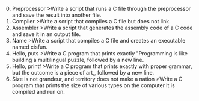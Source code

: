 0. Preprocessor >Write a script that runs a C file through the preprocessor and save the result into another file.
1. Compiler >Write a script that compiles a C file but does not link.
2. Assembler >Write a script that generates the assembly code of a C code and save it in an output file.
3. Name >Write a script that compiles a C file and creates an executable named cisfun.
4. Hello, puts >Write a C program that prints exactly "Programming is like building a multilingual puzzle, followed by a new line.
5. Hello, printf >Write a C program that prints exactly with proper grammar, but the outcome is a piece of art,, followed by a new line. 
6. Size is not grandeur, and territory does not make a nation >Write a C program that prints the size of various types on the computer it is compiled and run on.
